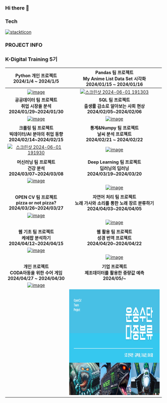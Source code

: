### Hi there 👋

### Tech
[![stackticon](https://firebasestorage.googleapis.com/v0/b/stackticon-81399.appspot.com/o/images%2F1708309501610?alt=media&token=2e172d84-ca6e-48c2-8677-d27c90e57955)](https://github.com/msdio/stackticon)
### PROJECT INFO

### K-Digital Training 5기
<!--
<table>
  <tbody>
    <tr>
      <td align="center"><a href="https://vaulted-lobe-c6e.notion.site/Git-2a8a5b5093384a70ba96da468c9c7c66?pvs=4"><img src="" width="100px;" alt=""/><br /><sub><b> GIT </b></sub></a><br /></td>
      <td align="center"><a href="https://vaulted-lobe-c6e.notion.site/PYTHON-10da1612138d4468bac16be835d6ea28?pvs=4"><img src="https://image.yes24.com/goods/116924336/XL" width="100px;" alt=""/><br /><sub><b> PYTHON </b></sub></a><br /></td>
      <td align="center"><a href="https://vaulted-lobe-c6e.notion.site/PANDAS-9cbd46f89dc249d4ad57cea0b9876656?pvs=4"><img src="https://image.yes24.com/goods/15749761/XL" width="100px;" alt=""/><br /><sub><b> PANDAS </b></sub></a><br /></td>
      <td align="center"><a href=""><img src="https://image.yes24.com/goods/72227684/XL" width="100px;" alt=""/><br /><sub><b> PUBLIC_DATA_ANALYSIS </b></sub></a><br /></td>
     <tr/>
      <td align="center"><a href="https://vaulted-lobe-c6e.notion.site/MySQL-01a8c854bef14b48880155c373b6ed6a?pvs=4"><img src="https://image.yes24.com/goods/98388711/XL" width="100px;" alt=""/><br /><sub><b> SQL </b></sub></a><br /></td>
      <td align="center"><a href="https://vaulted-lobe-c6e.notion.site/Crawling-68eb15438f3f4159b5b8643ebc4a8be2?pvs=4"><img src="https://image.yes24.com/goods/71047040/XL" width="100px;" alt=""/><br /><sub><b> CRAWLING </b></sub></a><br /></td>
      <td align="center"><a href="https://vaulted-lobe-c6e.notion.site/NUMPY-ea6d216347a54c41b5f09f78a0e219e5?pvs=4"><img src="https://image.yes24.com/goods/89972967/XL" width="100px;" alt=""/><br /><sub><b> NUMPY </b></sub></a><br /></td>
    </tr>
  </tbody>
</table>
--!>



<!---
|Week|Subject|Badge|
|:---:|:---:|:---|
|1주차|Pyhon|![python](https://img.shields.io/badge/Python-3776AB?style=for-the-badge&logo=python&logoColor=white)|
|2주차|Pandas|![Pandas](https://img.shields.io/badge/pandas-%23150458.svg?style=for-the-badge&logo=pandas&logoColor=white)|
|3주차|공공데이터|![Matplotlib](https://img.shields.io/badge/Matplotlib-%23ffffff.svg?style=for-the-badge&logo=Matplotlib&logoColor=black)|
|4주차|SQL|![mysql](https://img.shields.io/badge/MySQL-00000F?style=for-the-badge&logo=mysql&logoColor=white)|
|5주차|크롤링|![Selenium](https://img.shields.io/badge/-selenium-%43B02A?style=for-the-badge&logo=selenium&logoColor=white)|
|6주차|통계&Numpy|![NumPy](https://img.shields.io/badge/numpy-%23013243.svg?style=for-the-badge&logo=numpy&logoColor=white)![SciPy](https://img.shields.io/badge/SciPy-%230C55A5.svg?style=for-the-badge&logo=scipy&logoColor=%white)|
|7주차|Machine Learning|![scikit-learn](https://img.shields.io/badge/scikit--learn-%23F7931E.svg?style=for-the-badge&logo=scikit-learn&logoColor=white)|
|8주차|Deep Learning|![PyTorch](https://img.shields.io/badge/PyTorch-%23EE4C2C.svg?style=for-the-badge&logo=PyTorch&logoColor=white)|
|9주차|CV|![OpenCV](https://img.shields.io/badge/opencv-%23white.svg?style=for-the-badge&logo=opencv&logoColor=white)|
|10주차|자연어 처리||
|11주차|웹 기초|![HTML5](https://img.shields.io/badge/html5-%23E34F26.svg?style=for-the-badge&logo=html5&logoColor=white)![css](https://img.shields.io/badge/CSS-239120?&style=for-the-badge&logo=css3&logoColor=white)![javascript](https://img.shields.io/badge/JavaScript-F7DF1E?style=for-the-badge&logo=JavaScript&logoColor=white)|
|12주차|웹 활용||
|13주차|AWS 클라우드||
|14주차~|기업 프로젝트||
--->









| Python 개인 프로젝트 <br> 2024/1/4 ~ 2024/1/5|Pandas 팀 프로젝트 <br> My Anime List Data Set 시각화 <br> 2024/01/15 ~ 2024/01/16|
|:---:|:---:|
| <a href="https://voo0o08.notion.site/PYTHON-407bb4c513a24ab69caa536a9f1cc72b">![image](https://github.com/voo0o08/voo0o08/assets/155411941/2b173780-8408-4cf3-af16-441af526b75f)</a> | <a href="https://voo0o08.notion.site/PANDAS-da8ee2370859464e86ed180d6ea5717d">![스크린샷 2024-06-01 191303](https://github.com/voo0o08/voo0o08/assets/155411941/5480860d-81cc-4b3a-8786-cb0ff284a316)</a> |
| **공공데이터 팀 프로젝트 <br> 취업 시장을 분석 <br> 2024/01/29~2024/01/30** | **SQL 팀 프로젝트 <br> 출생률 감소로 알아보는 사회 현상 <br> 2024/02/05~2024/02/06**|
| <a href="https://voo0o08.notion.site/2588744cb66347f18bff8cd88b03e11a">![image](https://github.com/voo0o08/voo0o08/assets/155411941/78cb3674-193a-4ebf-9f58-1af5c7eae98b)</a> | <a href="https://voo0o08.notion.site/SQL-f5229944cd6241f3a2f65eb500f5d11a"><img width="1061" alt="image" src="https://github.com/voo0o08/voo0o08/assets/155411941/4c147b6f-fb1f-4968-a507-9da7001004b7">
</a> |
| **크롤링 팀 프로젝트 <br> 빅데이터/AI 분야의 취업 동향 <br> 2024/02/14~2024/02/15** | **통계&Numpy 팀 프로젝트  <br> 날씨 분석 프로젝트 <br> 2024/02/21 ~ 2024/02/22**|
| <a href="https://voo0o08.notion.site/Crawling-4306cb99071c43ddbd0d0972ee5366c9">![스크린샷 2024-06-01 191930](https://github.com/voo0o08/voo0o08/assets/155411941/886ca024-74e2-4975-8aeb-9e8d3e0bb3c1)</a> | <a href="https://voo0o08.notion.site/NUMPY-317c8ba39c354c19a07797859642df2c">![image](https://github.com/voo0o08/voo0o08/assets/155411941/5b8446d3-cbcc-4162-bba8-730177d925af)
</a> |
| **머신러닝 팀 프로젝트 <br> 건강 분석 <br> 2024/03/07~2024/03/08** | **Deep Learning 팀 프로젝트 <br> 딥러닝의 딥러닝 <br> 2024/03/19~2024/03/20**|
| <a href="https://voo0o08.notion.site/Machine-Learning-9f9e37458d3049eeb6875c237ac7b06f"><img width="937" alt="image" src="https://github.com/voo0o08/voo0o08/assets/155411941/b6095b31-dcda-4ad5-bed3-f908b700955e">
</a> | <a href="https://voo0o08.notion.site/Deep-Learning-cb180c505de8456d84f74e1ed4fb05ef">![image](https://github.com/voo0o08/voo0o08/assets/155411941/8febccec-2312-47e5-ac94-3751af27c483)
</a> |
| **OPEN CV 팀 프로젝트 <br> pizza or not pizza? <br> 2024/03/26~2024/03/27** | **자연어 처리 팀 프로젝트 <br> 노래 가사와 소리를 통한 노래 장르 분류하기 <br> 2024/04/03~2024/04/05**|
| <a href="https://voo0o08.notion.site/Open-CV-668ac172f24841099433c218e0448daf">![image](https://github.com/voo0o08/voo0o08/assets/155411941/2b1fd3a9-7c62-4829-babe-218c32bc3584)
</a> | <a href="https://voo0o08.notion.site/e6fc493eaf054d89b6c0bfb1084d5068">![image](https://github.com/voo0o08/voo0o08/assets/155411941/ac50f2d0-d9b9-4896-9ac2-5156826b79d0)
</a> |
| **웹 기초 팀 프로젝트 <br> 케에팝 분석하기 <br> 2024/04/12~2024/04/15** | **웹 활용 팀 프로젝트 <br> 성경 번역 프로젝트 <br> 2024/04/20~2024/04/22**|
| <a href="https://voo0o08.notion.site/280e5827719b4f80a86e0ed0c276a5f2">![image](https://github.com/voo0o08/voo0o08/assets/155411941/aa14204c-938f-4199-906b-90db592debe3)
</a> | <a href="https://voo0o08.notion.site/def87d2b930c4fc19d80d62fbab76896">![image](https://github.com/voo0o08/voo0o08/assets/155411941/bb82fc0f-6b12-456a-9931-af3f5b9fb49c)
</a> |
| **개인 프로젝트 <br> CODA아동을 위한 수어 게임 <br> 2024/04/27 ~ 2024/04/30** | **기업 프로젝트 <br> 제조데이터를 활용한 중량값 예측 <br> 2024/05/~**|
| <a href="https://voo0o08.notion.site/CODA-700cc8928618451399342ce8c029cab9">![image](https://github.com/voo0o08/voo0o08/assets/155411941/607c8ef0-876e-4751-af65-aa7b868d144a)
</a> | <a href="https://github.com/juugii-ho/CV-TP-4Team"><img src="https://github.com/juugii-ho/juugii-ho/blob/main/image-7.jpg?raw=true" width="720" height="340"  /></a> |



<br> <br>



<!--
이것은 주석이구나^~^
**voo0o08/voo0o08** is a ✨ _special_ ✨ repository because its `README.md` (this file) appears on your GitHub profile.

Here are some ideas to get you started:

- 🔭 I’m currently working on ...
- 🌱 I’m currently learning ...
- 👯 I’m looking to collaborate on ...
- 🤔 I’m looking for help with ...
- 💬 Ask me about ...
- 📫 How to reach me: ...
- 😄 Pronouns: ...
- ⚡ Fun fact: ...
-->
